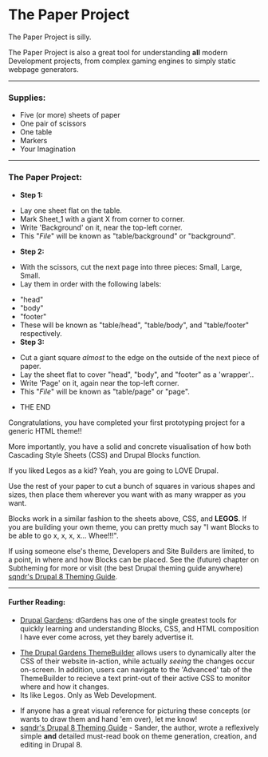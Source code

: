 # The Paper Project

The Paper Project is silly.

The Paper Project is also a great tool for understanding **all** modern Development projects, from complex gaming engines to simply static webpage generators.

-----

### Supplies:

* Five (or more) sheets of paper
* One pair of scissors
* One table
* Markers
* Your Imagination

-----

### The Paper Project:

+ **Step 1:**
 - Lay one sheet flat on the table. 
 - Mark Sheet_1 with a giant X from corner to corner.
 - Write 'Background' on it, near the top-left corner.
 - This "*File*" will be known as "table/background" or "background".
+ **Step 2:**
 - With the scissors, cut the next page into three pieces: Small, Large, Small.
 - Lay them in order with the following labels: 
  + "head"
  + "body" 
  + "footer"
  + These will be known as "table/head", "table/body", and "table/footer" respectively.
+ **Step 3:**
 - Cut a giant square *almost* to the edge on the outside of the next piece of paper.
 - Lay the sheet flat to cover "head", "body", and "footer" as a 'wrapper'.. 
 - Write 'Page' on it, again near the top-left corner.
 - This "*File*" will be known as "table/page" or "page".
+ THE END

Congratulations, you have completed your first prototyping project for a generic HTML theme!!

More importantly, you have a solid and concrete visualisation of how both Cascading Style Sheets (CSS) and Drupal Blocks function. 

If you liked Legos as a kid? Yeah, you are going to LOVE Drupal.

Use the rest of your paper to cut a bunch of squares in various shapes and sizes, then place them wherever you want with as many wrapper as you want.

Blocks work in a similar fashion to the sheets above, CSS, and **LEGOS**. If you are building your own theme, you can pretty much say "I want Blocks to be able to go x, x, x, x... Whee!!!". 

If using someone else's theme, Developers and Site Builders are limited, to a point, in where and how Blocks can be placed. See the \(future\) chapter on Subtheming for more or visit \(the best Drupal theming guide anywhere\) [sqndr's Drupal 8 Theming Guide](http://d8.sqndr.com/index.html "The Drupal 8 Theming Guide").

-----

#### Further Reading:

 + [Drupal Gardens](https://www.drupalgardens.com/ "Drupal Gardens"): dGardens has one of the single greatest tools for quickly learning and understanding Blocks, CSS, and HTML composition I have ever come across, yet they barely advertise it.
  - [The Drupal Gardens ThemeBuilder](https://www.drupalgardens.com/themebuilder "ThemeBuilder") allows users to dynamically alter the CSS of their website in-action, while actually *seeing* the changes occur on-screen. In addition, users can navigate to the 'Advanced' tab of the ThemeBuilder to recieve a text print-out of their active CSS to monitor where and how it changes.
  - Its like Legos. Only as Web Development. 
 + If anyone has a great visual reference for picturing these concepts (or wants to draw them and hand 'em over), let me know!
 + [sqndr's Drupal 8 Theming Guide](http://d8.sqndr.com/index.html "The Drupal 8 Theming Guide") - Sander, the author, wrote a reflexively simple **and** detailed must-read book on theme generation, creation, and editing in Drupal 8.